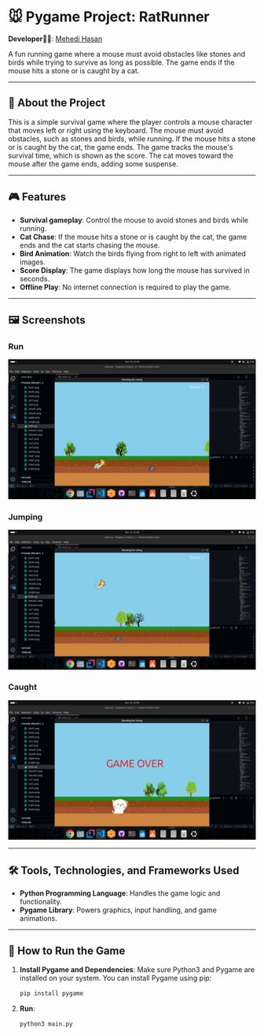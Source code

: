 # 🐭 Pygame Project: RatRunner

**Developer🙋‍♂️**: [Mehedi Hasan](https://github.com/hasan-mehedii)

A fun running game where a mouse must avoid obstacles like stones and birds while trying to survive as long as possible. The game ends if the mouse hits a stone or is caught by a cat.

---

## 📜 About the Project

This is a simple survival game where the player controls a mouse character that moves left or right using the keyboard. The mouse must avoid obstacles, such as stones and birds, while running. If the mouse hits a stone or is caught by the cat, the game ends. The game tracks the mouse's survival time, which is shown as the score. The cat moves toward the mouse after the game ends, adding some suspense.

---

## 🎮 Features

- **Survival gameplay**: Control the mouse to avoid stones and birds while running.
- **Cat Chase**: If the mouse hits a stone or is caught by the cat, the game ends and the cat starts chasing the mouse.
- **Bird Animation**: Watch the birds flying from right to left with animated images.
- **Score Display**: The game displays how long the mouse has survived in seconds.
- **Offline Play**: No internet connection is required to play the game.

---

## 🖼️ Screenshots

### Run
![Run](images/run.png)

### Jumping
![jump](images/jump.png)

### Caught
![caught](images/caught.png)

---

## 🛠️ Tools, Technologies, and Frameworks Used

- **Python Programming Language**: Handles the game logic and functionality.
- **Pygame Library**: Powers graphics, input handling, and game animations.

---

## 🚀 How to Run the Game

1. **Install Pygame and Dependencies**: Make sure Python3 and Pygame are installed on your system. You can install Pygame using pip:
   ```sh
   pip install pygame
2. **Run**:
   ```sh
   python3 main.py 
